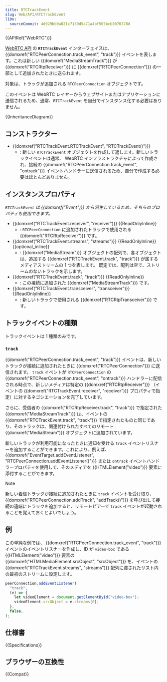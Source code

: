 ```yaml
---
title: RTCTrackEvent
slug: Web/API/RTCTrackEvent
l10n:
  sourceCommit: 4d929bb0a021c7130d5a71a4bf505bcb8070378d
---
```


{{APIRef("WebRTC")}}

[WebRTC API](/ja/docs/Web/API/WebRTC_API) の **`RTCTrackEvent`** インターフェイスは、 {{domxref("RTCPeerConnection.track_event", "track")}} イベントを表します。これは新しい {{domxref("MediaStreamTrack")}} が {{domxref("RTCRtpReceiver")}} に {{domxref("RTCPeerConnection")}} の一部として追加されたときに送られます。

対象は、トラックが追加される `RTCPeerConnection` オブジェクトです。

このイベントは WebRTC レイヤーからウェブサイトまたはアプリケーションに送信されるため、通常、`RTCTrackEvent` を自分でインスタンス化する必要はありません。

{{InheritanceDiagram}}

## コンストラクター

- {{domxref("RTCTrackEvent.RTCTrackEvent", "RTCTrackEvent()")}}
  - : 新しい `RTCTrackEvent` オブジェクトを作成して返します。新しいトラックイベントは通常、 WebRTC インフラストラクチャによって作成され、接続の {{domxref("RTCPeerConnection.track_event", "ontrack")}} イベントハンドラーに送信されるため、自分で作成する必要はほとんどありません。

## インスタンスプロパティ

_`RTCTrackEvent` は {{domxref("Event")}} から派生しているため、そちらのプロパティも使用できます。_

- {{domxref("RTCTrackEvent.receiver", "receiver")}} {{ReadOnlyInline}}
  - : `RTCPeerConnection` に追加されたトラックで使用される {{domxref("RTCRtpReceiver")}} です。
- {{domxref("RTCTrackEvent.streams", "streams")}} {{ReadOnlyInline}} {{optional_inline}}
  - : {{domxref("MediaStream")}} オブジェクトの配列で、各オブジェクトは、追加する {{domxref("RTCTrackEvent.track", "track")}} が属するメディアストリームの 1 つを表します。 既定では、配列は空で、ストリームのないトラックを示します。
- {{domxref("RTCTrackEvent.track", "track")}} {{ReadOnlyInline}}
  - : この接続に追加された {{domxref("MediaStreamTrack")}} です。
- {{domxref("RTCTrackEvent.transceiver", "transceiver")}} {{ReadOnlyInline}}
  - : 新しいトラックで使用される {{domxref("RTCRtpTransceiver")}} です。

## トラックイベントの種類

トラックイベントは 1 種類のみです。

### `track`

{{domxref("RTCPeerConnection.track_event", "track")}} イベントは、新しいトラックが接続に追加されたときに {{domxref("RTCPeerConnection")}} に送信されます。 `track` イベントが `RTCPeerConnection` の {{domxref("RTCPeerConnection.track_event", "ontrack")}} ハンドラーに配信される時点で、新しいメディアは特定の {{domxref("RTCRtpReceiver")}} （イベントの {{domxref("RTCTrackEvent.receiver", "receiver")}} プロパティで指定）に対するネゴシエーションを完了しています。

さらに、受信者の {{domxref("RTCRtpReceiver.track", "track")}} で指定された {{domxref("MediaStreamTrack")}} は、イベントの {{domxref("RTCTrackEvent.track", "track")}} で指定されたものと同じであり、そのトラックは、関連付けられたすべてのリモート {{domxref("MediaStream")}} オブジェクトに追加されています。

新しいトラックが利用可能になったときに通知を受ける `track` イベントリスナーを追加することができます。これにより、例えば、 {{domxref("EventTarget.addEventListener", "RTCPeerConnection.addEventListener()")}} または `ontrack` イベントハンドラープロパティを使用して、そのメディアを {{HTMLElement("video")}} 要素に添付することができます。

> [!NOTE]
> 新しい着信トラックが接続に追加されたときに `track` イベントを受け取り、 {{domxref("RTCPeerConnection.addTrack", "addTrack()")}} を呼び出して接続の遠端にトラックを追加すると、リモートピアーで `track` イベントが起動されることを覚えておくとよいでしょう。

## 例

この単純な例では、 {{domxref("RTCPeerConnection.track_event", "track")}} イベントのイベントリスナーを作成し、ID が `video-box` である {{HTMLElement("video")}} 要素の {{domxref("HTMLMediaElement.srcObject", "srcObject")}} を、イベントの {{domxref("RTCTrackEvent.streams", "streams")}} 配列に渡されたリスト内の最初のストリームに設定します。

```js
peerConnection.addEventListener(
  "track",
  (e) => {
    let videoElement = document.getElementById("video-box");
    videoElement.srcObject = e.streams[0];
  },
  false,
);
```

## 仕様書

{{Specifications}}

## ブラウザーの互換性

{{Compat}}
